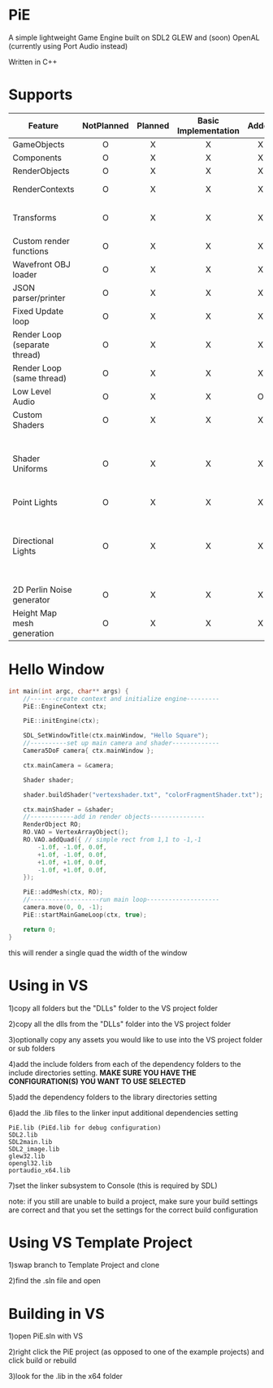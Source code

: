 # PiE
A simple lightweight Game Engine built on SDL2 GLEW and (soon) OpenAL (currently using Port Audio instead)

Written in C++

# Supports

| Feature                      | NotPlanned | Planned | Basic Implementation | Added | Done | Notes
|------------------------------|:----------:|:-------:|:--------------------:|:-----:|:----:|:-----
|GameObjects                   | O          | X       | X                    | X     | X    |
|Components                    | O          | X       | X                    | X     | X    |
|RenderObjects                 | O          | X       | X                    | X     | X    |
|RenderContexts                | O          | X       | X                    | X     | O    | per RenderObject
|Transforms                    | O          | X       | X                    | X     | X    | supporting parent Transforms
|Custom render functions       | O          | X       | X                    | X     | O    |
|Wavefront OBJ loader          | O          | X       | X                    | X     | O    | with .mtl support
|JSON parser/printer           | O          | X       | X                    | X     | X    |
|Fixed Update loop             | O          | X       | X                    | X     | X    |
|Render Loop (separate thread) | O          | X       | X                    | X     | O    |
|Render Loop (same thread)     | O          | X       | X                    | X     | X    |
|Low Level Audio               | O          | X       | X                    | O     | O    |
|Custom Shaders                | O          | X       | X                    | X     | X    |
|Shader Uniforms               | O          | X       | X                    | X     | O    | int, float, double, vec2-4, vec2-4i, vec2-4d, mat4, mat4d
|Point Lights                  | O          | X       | X                    | X     | X    |
|Directional Lights            | O          | X       | X                    | X     | X    | Up to 4 point lights and 4 directional lights per render object (no limit for scene)
|2D Perlin Noise generator     | O          | X       | X                    | X     | X    |
|Height Map mesh generation    | O          | X       | X                    | X     | X    |

# Hello Window

```cpp
int main(int argc, char** args) {
	//-------create context and initialize engine---------
	PiE::EngineContext ctx;

	PiE::initEngine(ctx);

	SDL_SetWindowTitle(ctx.mainWindow, "Hello Square");
	//----------set up main camera and shader-------------
	Camera5DoF camera{ ctx.mainWindow };

	ctx.mainCamera = &camera;

	Shader shader;

	shader.buildShader("vertexshader.txt", "colorFragmentShader.txt");

	ctx.mainShader = &shader;
	//------------add in render objects---------------
	RenderObject RO;
	RO.VAO = VertexArrayObject();
	RO.VAO.addQuad({ // simple rect from 1,1 to -1,-1
		-1.0f, -1.0f, 0.0f,
		+1.0f, -1.0f, 0.0f,
		+1.0f, +1.0f, 0.0f,
		-1.0f, +1.0f, 0.0f,
	});

	PiE::addMesh(ctx, RO);
	//-------------------run main loop--------------------
	camera.move(0, 0, -1);
	PiE::startMainGameLoop(ctx, true);

	return 0;
}
```

this will render a single quad the width of the window

# Using in VS
1)copy all folders but the "DLLs" folder to the VS project folder

2)copy all the dlls from the "DLLs" folder into the VS project folder

3)optionally copy any assets you would like to use into the VS project folder or sub folders

4)add the include folders from each of the dependency folders to the include directories setting.  **MAKE SURE YOU HAVE THE CONFIGURATION(S) YOU WANT TO USE SELECTED**

5)add the dependency folders to the library directories setting

6)add the .lib files to the linker input additional dependencies setting

    PiE.lib (PiEd.lib for debug configuration)
    SDL2.lib
    SDL2main.lib
    SDL2_image.lib
    glew32.lib
    opengl32.lib
    portaudio_x64.lib
    
7)set the linker subsystem to Console (this is required by SDL)

note: if you still are unable to build a project, make sure your build settings are correct and that you set the settings for the correct build configuration

# Using VS Template Project

1)swap branch to Template Project and clone

2)find the .sln file and open

# Building in VS

1)open PiE.sln with VS

2)right click the PiE project (as opposed to one of the example projects) and click build or rebuild

3)look for the .lib in the x64 folder
